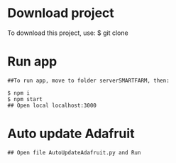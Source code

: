 # Download project
To download this project, use:
$ git clone <link project>

# Run app
    ##To run app, move to folder serverSMARTFARM, then:
  
    $ npm i
    $ npm start
    ## Open local localhost:3000
# Auto update Adafruit
    ## Open file AutoUpdateAdafruit.py and Run 
